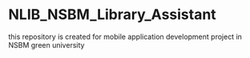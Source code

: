 # NLIB_NSBM_Library_Assistant
this repository is created for mobile application development project in NSBM green university

